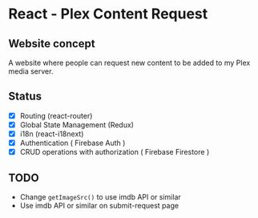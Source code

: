 # React - Plex Content Request

## Website concept

A website where people can request new content to be added to my Plex media server.

## Status

  - [x] Routing (react-router)
  - [x] Global State Management (Redux)
  - [x] i18n (react-i18next)
  - [x] Authentication ( Firebase Auth )
  - [x] CRUD operations with authorization ( Firebase Firestore )

## TODO

  - Change `getImageSrc()` to use imdb API or similar
  - Use imdb API or similar on submit-request page